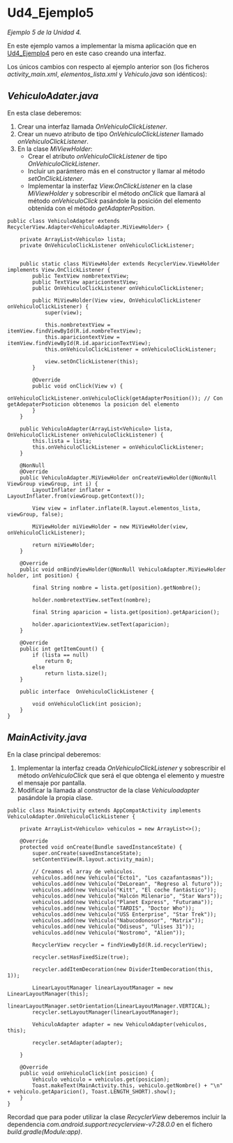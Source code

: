 # Ud4_Ejemplo5
_Ejemplo 5 de la Unidad 4._ 

En este ejemplo vamos a implementar la misma aplicación que en [Ud4_Ejemplo4](https://github.com/Fpcarlosc/Ud4_Ejemplo4) pero 
en este caso creando una interfaz.

Los únicos cambios con respecto al ejemplo anterior son (los ficheros _activity_main.xml_, _elementos_lista.xml_ y _Vehiculo.java_ son idénticos):

## _VehiculoAdater.java_

En esta clase deberemos:
1. Crear una interfaz llamada _OnVehiculoClickListener_.
2. Crear un nuevo atributo de tipo _OnVehiculoClickListener_ llamado _onVehiculoClickListener_.
3. En la clase _MiViewHolder_:
    + Crear el atributo _onVehiculoClickListener_ de tipo _OnVehiculoClickListener_.
    + Incluir un parámtero más en el constructor y llamar al método _setOnClickListener_.
    + Implementar la insterfaz _View.OnClickListener_ en la clase _MiViewHolder_ y sobrescribir el método _onClick_ que llamará al 
método _onVehiculoClick_ pasándole la posición del elemento obtenida con el método _getAdapterPosition_.
```
public class VehiculoAdapter extends RecyclerView.Adapter<VehiculoAdapter.MiViewHolder> {

    private ArrayList<Vehiculo> lista;
    private OnVehiculoClickListener onVehiculoClickListener;


    public static class MiViewHolder extends RecyclerView.ViewHolder implements View.OnClickListener {
        public TextView nombretextView;
        public TextView apariciontextView;
        public OnVehiculoClickListener onVehiculoClickListener;

        public MiViewHolder(View view, OnVehiculoClickListener onVehiculoClickListener) {
            super(view);

            this.nombretextView = itemView.findViewById(R.id.nombreTextView);
            this.apariciontextView = itemView.findViewById(R.id.aparicionTextView);
            this.onVehiculoClickListener = onVehiculoClickListener;

            view.setOnClickListener(this);
        }

        @Override
        public void onClick(View v) {
            onVehiculoClickListener.onVehiculoClick(getAdapterPosition()); // Con getAdepaterPsoticion obtenemos la posicion del elemento
        }
    }

    public VehiculoAdapter(ArrayList<Vehiculo> lista, OnVehiculoClickListener onVehiculoClickListener) {
        this.lista = lista;
        this.onVehiculoClickListener = onVehiculoClickListener;
    }

    @NonNull
    @Override
    public VehiculoAdapter.MiViewHolder onCreateViewHolder(@NonNull ViewGroup viewGroup, int i) {
        LayoutInflater inflater = LayoutInflater.from(viewGroup.getContext());

        View view = inflater.inflate(R.layout.elementos_lista, viewGroup, false);

        MiViewHolder miViewHolder = new MiViewHolder(view, onVehiculoClickListener);

        return miViewHolder;
    }

    @Override
    public void onBindViewHolder(@NonNull VehiculoAdapter.MiViewHolder holder, int position) {

        final String nombre = lista.get(position).getNombre();

        holder.nombretextView.setText(nombre);

        final String aparicion = lista.get(position).getAparicion();

        holder.apariciontextView.setText(aparicion);
    }

    @Override
    public int getItemCount() {
        if (lista == null)
            return 0;
        else
            return lista.size();
    }

    public interface  OnVehiculoClickListener {

        void onVehiculoClick(int posicion);
    }
}
```
## _MainActivity.java_

En la clase principal deberemos:
1. Implementar la interfaz creada _OnVehiculoClickListener_ y sobrescribir el método _onVehiculoClick_ que será el que obtenga el elemento y muestre el mensaje por pantalla.
2. Modificar la llamada al constructor de la clase _Vehiculoadapter_ pasándole la propia clase.
```
public class MainActivity extends AppCompatActivity implements VehiculoAdapter.OnVehiculoClickListener {

    private ArrayList<Vehiculo> vehiculos = new ArrayList<>();

    @Override
    protected void onCreate(Bundle savedInstanceState) {
        super.onCreate(savedInstanceState);
        setContentView(R.layout.activity_main);

        // Creamos el array de vehiculos.
        vehiculos.add(new Vehiculo("Ecto1", "Los cazafantasmas"));
        vehiculos.add(new Vehiculo("DeLorean", "Regreso al futuro"));
        vehiculos.add(new Vehiculo("Kitt", "El coche fantástico"));
        vehiculos.add(new Vehiculo("Halcón Milenario", "Star Wars"));
        vehiculos.add(new Vehiculo("Planet Express", "Futurama"));
        vehiculos.add(new Vehiculo("TARDIS", "Doctor Who"));
        vehiculos.add(new Vehiculo("USS Enterprise", "Star Trek"));
        vehiculos.add(new Vehiculo("Nabucodonosor", "Matrix"));
        vehiculos.add(new Vehiculo("Odiseus", "Ulises 31"));
        vehiculos.add(new Vehiculo("Nostromo", "Alien"));

        RecyclerView recycler = findViewById(R.id.recyclerView);

        recycler.setHasFixedSize(true);

        recycler.addItemDecoration(new DividerItemDecoration(this, 1));

        LinearLayoutManager linearLayoutManager = new LinearLayoutManager(this);
        linearLayoutManager.setOrientation(LinearLayoutManager.VERTICAL);
        recycler.setLayoutManager(linearLayoutManager);

        VehiculoAdapter adapter = new VehiculoAdapter(vehiculos, this);

        recycler.setAdapter(adapter);

    }

    @Override
    public void onVehiculoClick(int posicion) {
        Vehiculo vehiculo = vehiculos.get(posicion);
        Toast.makeText(MainActivity.this, vehiculo.getNombre() + "\n" + vehiculo.getAparicion(), Toast.LENGTH_SHORT).show();
    }
}
```

Recordad que para poder utilizar la clase _RecyclerView_ deberemos incluir la dependencia _com.android.support:recyclerview-v7:28.0.0_ en el fichero _build.gradle(Module:app)_.
